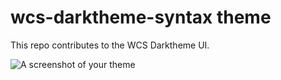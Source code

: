 # wcs-darktheme-syntax theme

This repo contributes to the WCS Darktheme UI.

![A screenshot of your theme](https://f.cloud.github.com/assets/69169/2289498/4c3cb0ec-a009-11e3-8dbd-077ee11741e5.gif)
